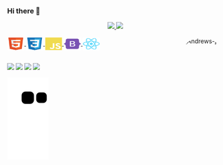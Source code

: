 ### Hi there 👋

<!--
- 🔭 I’m currently working on ...
- 🌱 I’m currently learning ...
- 👯 I’m looking to collaborate on ...
- 🤔 I’m looking for help with ...
- 💬 Ask me about ...
- 📫 How to reach me: ...
- ⚡ Fun fact: ...
-->

<div align="center">
  <a href="https://github.com/RaphaelAndrews">
  <img height="180em" src="https://github-readme-stats.vercel.app/api?username=raphaelandrews&show_icons=true&theme=tokyonight&include_all_commits=true&count_private=true"/>
  <img height="180em" src="https://github-readme-stats.vercel.app/api/top-langs/?username=raphaelandrews&layout=compact&langs_count=7&theme=tokyonight"/>
</div>
<div style="display: inline_block"><br>
  <img align="center" alt="Andrews-HTML" height="30" width="40" src="https://raw.githubusercontent.com/devicons/devicon/master/icons/html5/html5-original.svg">
  <img align="center" alt="Andrews-CSS" height="30" width="40" src="https://raw.githubusercontent.com/devicons/devicon/master/icons/css3/css3-original.svg">
  <img align="center" alt="Andrews-Js" height="30" width="40" src="https://raw.githubusercontent.com/devicons/devicon/master/icons/javascript/javascript-plain.svg">
  <img align="center" alt="Andrews-Ts" height="30" width="40" src="https://raw.githubusercontent.com/devicons/devicon/master/icons/bootstrap/bootstrap-plain.svg">
  <img align="center" alt="Andrews-React" height="30" width="40" src="https://raw.githubusercontent.com/devicons/devicon/master/icons/react/react-original.svg">
  <img align="right" alt="Andrews-pic" height="150" style="border-radius:50px;" src="https://user-images.githubusercontent.com/29440301/151704158-1cbdeed2-071a-4a51-97e0-d01bcda7c469.jpeg">
</div>

##
  
<div>
  <a href="https://instagram.com/raphaelandrews" target="_blank"><img src="https://img.shields.io/badge/-Instagram-%23E4405F?style=for-the-badge&logo=instagram&logoColor=white" target="_blank"></a>
 <a href="https://discord.gg/RAndrews" target="_blank"><img src="https://img.shields.io/badge/Discord-7289DA?style=for-the-badge&logo=discord&logoColor=white" target="_blank"></a> 
  <a href = "mailto:raphaelandrews95@gmail.com"><img src="https://img.shields.io/badge/-Gmail-%23333?style=for-the-badge&logo=gmail&logoColor=white" target="_blank"></a>
  <a href="https://www.linkedin.com/in/raphael-andrews" target="_blank"><img src="https://img.shields.io/badge/-LinkedIn-%230077B5?style=for-the-badge&logo=linkedin&logoColor=white" target="_blank"></a>  
</div>
  
![Snake animation](https://github.com/rafaballerini/rafaballerini/blob/output/github-contribution-grid-snake.svg)
  
